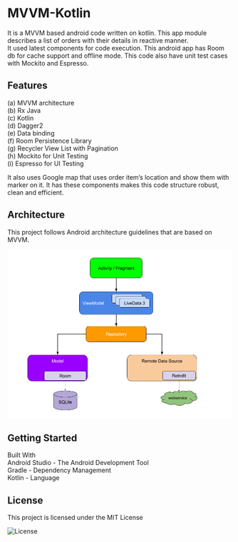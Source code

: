 
  
# MVVM-Kotlin  
  
It is a MVVM based android code written on kotlin. This app module describes a list of orders with their details in reactive manner.    
It used latest components for code execution. This android app has Room db for cache support and offline mode. This code also have unit test cases with Mockito and Espresso. 
  
## Features  
  
(a) MVVM architecture    
(b) Rx Java    
(c) Kotlin    
(d) Dagger2    
(e) Data binding    
(f) Room Persistence Library  
(g) Recycler View List with Pagination  
(h) Mockito for Unit Testing  
(i) Espresso for UI Testing  
  
It also uses Google map that uses order item’s location and show them with marker on it. It has these components makes this code structure robust, clean and efficient.  
  
## Architecture  
This project follows Android architecture guidelines that are based on MVVM.  
  
![Screenshot](architecture_diagram.png)  
  
## Getting Started  
  
Built With    
Android Studio - The Android Development Tool    
Gradle - Dependency Management    
Kotlin - Language  
  
## License  
  
This project is licensed under the MIT License

![License](https://github.com/MohitDixit/MVVM-Kotlin/blob/master/LICENSE)